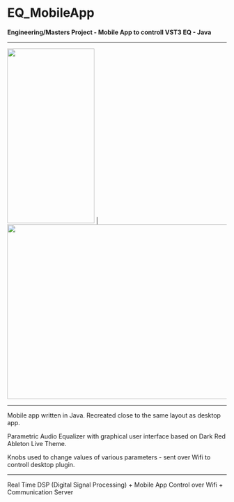 # EQ_MobileApp
**Engineering/Masters Project - Mobile App to controll VST3 EQ - Java**

- - -

<img src="https://user-images.githubusercontent.com/96893372/221721686-aef98269-bfb9-4260-b402-d5be68b13285.png" width="200" height="400"> | <img src="https://user-images.githubusercontent.com/96893372/221721677-b8116842-d998-4318-b514-630adf76e625.png" width="520" height="400">

- - -

Mobile app written in Java. Recreated close to the same layout as desktop app.

Parametric Audio Equalizer with graphical user interface based on Dark Red Ableton Live Theme.

Knobs used to change values of various parameters - sent over Wifi to controll desktop plugin.

- - -

Real Time DSP (Digital Signal Processing) + Mobile App Control over Wifi + Communication Server

